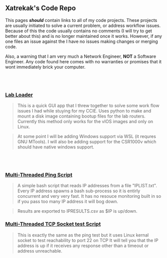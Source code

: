 ## Xatrekak's Code Repo

This pages **_should_** contain links to all of my code projects. These projects are usually initiated to solve a current problem, or address workflow issues. Because of this the code usually contains no comments (I will try to get better about this) and is no longer maintained once it works. However, if any one files an issue against the I have no issues making changes or merging code.

Also, a warning that I am very much a Network Engineer, **NOT** a Software Engineer. Any code found here comes with no warranties or promises that it wont immediately brick your computer. 

<br/>
<br/>

### [Lab Loader](https://xatrekak.github.io/lab-loader/)

>This is a quick GUI app that I threw together to solve some work flow issues I had while stuying for my CCIE. Uses python to make and mount a disk image containing bootup files for the lab routers. Currently this method only works for the vIOS images and only on Linux.

>At some point I will be adding Windows support via WSL (it requres GNU MTools). I will also be adding support for the CSR1000v which should have native windows support.

<br/>
<br/>

### [Multi-Threaded Ping Script](https://xatrekak.github.io/Multithreaded-Ping-Script)
>A simple bash script that reads IP addresses from a file "IPLIST.txt". Every IP address spawns a bash sub-process so it is entirly concurrent and very very fast. It has no resouce monitoring built in so if you pass too many IP address it will bog down.

> Results are exported to IPRESULTS.csv as $IP is up/down.



### [Multi-Threaded TCP Socket test Script](https://xatrekak.github.io/TCP-Socket-Test---Multi-Threaded)
>This is exactly the same as the ping test but it uses Linux kernal socket to test reachability to port 22 on TCP
>It will tell you that the IP address is up if it receives any response other than a timeout or address unreachable.
